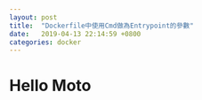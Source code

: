 ```yaml
---
layout: post
title:  "Dockerfile中使用Cmd做為Entrypoint的參數"
date:   2019-04-13 22:14:59 +0800
categories: docker
---
```

# Hello Moto
